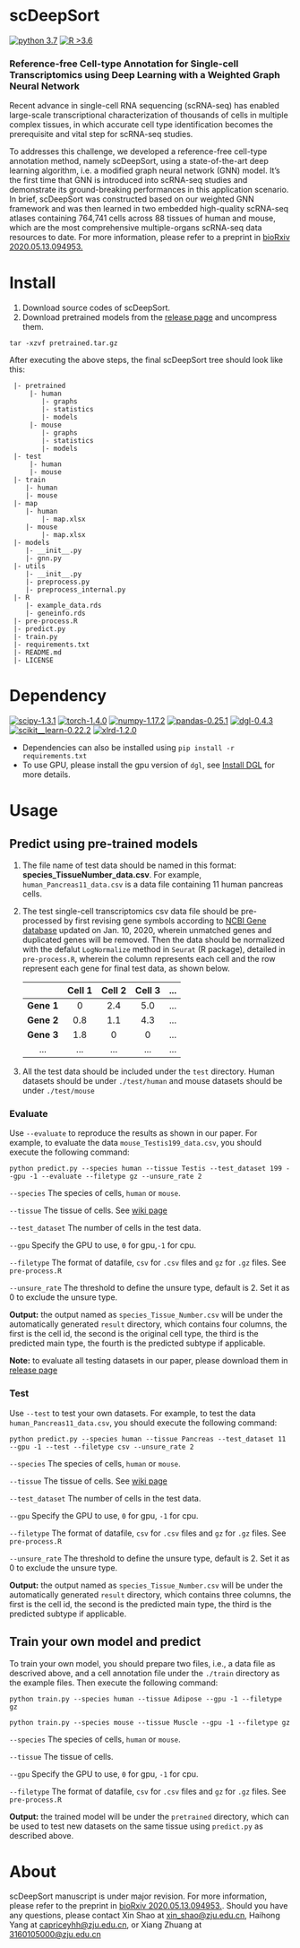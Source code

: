 # scDeepSort

[![python 3.7](https://img.shields.io/badge/python-3.7-brightgreen)](https://www.python.org/) [![R >3.6](https://img.shields.io/badge/R-%3E3.6-blue)](https://www.r-project.org/) 

### Reference-free Cell-type Annotation for Single-cell Transcriptomics using Deep Learning with a Weighted Graph Neural Network
Recent advance in single-cell RNA sequencing (scRNA-seq) has enabled large-scale transcriptional characterization of thousands of cells in multiple complex tissues, in which accurate cell type identification becomes the prerequisite and vital step for scRNA-seq studies. 

To addresses this challenge, we developed a reference-free cell-type annotation method, namely scDeepSort, using a state-of-the-art deep learning algorithm, i.e. a modified graph neural network (GNN) model. It’s the first time that GNN is introduced into scRNA-seq studies and demonstrate its ground-breaking performances in this application scenario. In brief, scDeepSort was constructed based on our weighted GNN framework and was then learned in two embedded high-quality scRNA-seq atlases containing 764,741 cells across 88 tissues of human and mouse, which are the most comprehensive multiple-organs scRNA-seq data resources to date. For more information, please refer to a preprint in [bioRxiv 2020.05.13.094953.](https://www.biorxiv.org/content/10.1101/2020.05.13.094953v1)

# Install

1. Download source codes of scDeepSort.
2. Download pretrained models from the [release page](https://github.com/ZJUFanLab/scDeepSort/releases) and uncompress them.
```
tar -xzvf pretrained.tar.gz
```

After executing the above steps, the final scDeepSort tree should look like this:
```
 |- pretrained
     |- human
        |- graphs
        |- statistics
        |- models
     |- mouse
        |- graphs
        |- statistics
        |- models
 |- test
     |- human
     |- mouse
 |- train
    |- human
    |- mouse
 |- map
    |- human
        |- map.xlsx
    |- mouse
        |- map.xlsx
 |- models
    |- __init__.py
    |- gnn.py
 |- utils
    |- __init__.py
    |- preprocess.py
    |- preprocess_internal.py
 |- R
    |- example_data.rds
    |- geneinfo.rds
 |- pre-process.R
 |- predict.py
 |- train.py
 |- requirements.txt
 |- README.md
 |- LICENSE
```

# Dependency
[![scipy-1.3.1](https://img.shields.io/badge/scipy-1.3.1-yellowgreen)](https://github.com/scipy/scipy) [![torch-1.4.0](https://img.shields.io/badge/torch-1.4.0-orange)](https://github.com/pytorch/pytorch) [![numpy-1.17.2](https://img.shields.io/badge/numpy-1.17.2-red)](https://github.com/numpy/numpy) [![pandas-0.25.1](https://img.shields.io/badge/pandas-0.25.1-lightgrey)](https://github.com/pandas-dev/pandas) [![dgl-0.4.3](https://img.shields.io/badge/dgl-0.4.3-blue)](https://github.com/dmlc/dgl) [![scikit__learn-0.22.2](https://img.shields.io/badge/scikit__learn-0.22.2-green)](https://github.com/scikit-learn/scikit-learn) [![xlrd-1.2.0](https://img.shields.io/badge/xlrd-1.2.0-yellow)](https://github.com/python-excel/xlrd)

- Dependencies can also be installed using `pip install -r requirements.txt`
- To use GPU, please install the gpu version of `dgl`, see [Install DGL](https://docs.dgl.ai/en/latest/install/index.html) for more details.

# Usage

## Predict using pre-trained models

1. The file name of test data should be named in this format: **species_TissueNumber_data.csv**. For example, `human_Pancreas11_data.csv` is a data file containing 11 human pancreas cells.
2. The test single-cell transcriptomics csv data file should be pre-processed by first revising gene symbols according to [NCBI Gene database](https://www.ncbi.nlm.nih.gov/gene) updated on Jan. 10, 2020, wherein unmatched genes and duplicated genes will be removed. Then the data should be normalized with the defalut `LogNormalize` method in `Seurat` (R package), detailed in `pre-process.R`, wherein the column represents each cell and the row represent each gene for final test data, as shown below. 

      |          |Cell 1|Cell 2|Cell 3|...  |
      | :---:    |:---: | :---:| :---:|:---:|
      |__Gene 1__|    0 | 2.4  |  5.0 |...  |
      |__Gene 2__| 0.8  | 1.1  |  4.3 |...  |
      |__Gene 3__|1.8   |    0 |  0   |...  |
      |  ...     |  ... |  ... | ...  |...  |

3. All the test data should be included under the `test` directory. Human datasets should be under `./test/human` and mouse datasets should be under `./test/mouse`

### Evaluate
Use `--evaluate` to reproduce the results as shown in our paper. For example,
to evaluate the data `mouse_Testis199_data.csv`, you should execute the following command:

```
python predict.py --species human --tissue Testis --test_dataset 199 --gpu -1 --evaluate --filetype gz --unsure_rate 2
```

`--species` The species of cells, `human` or `mouse`.

`--tissue` The tissue of cells. See [wiki page](https://github.com/ZJUFanLab/scDeepSort/wiki)

`--test_dataset` The number of cells in the test data.

`--gpu` Specify the GPU to use, `0` for gpu,`-1` for cpu.

`--filetype` The format of datafile, `csv` for `.csv` files and `gz` for `.gz` files. See `pre-process.R`

`--unsure_rate` The threshold to define the unsure type, default is 2. Set it as 0 to exclude the unsure type.

__Output:__ the output named as `species_Tissue_Number.csv` will be under the automatically generated `result` directory, which contains four columns, the first is the cell id, the second is the original cell type, the third is the predicted main type, the fourth is the predicted subtype if applicable.

__Note:__ to evaluate all testing datasets in our paper, please download them in [release page](https://github.com/ZJUFanLab/DeepSort/releases)

### Test
Use `--test` to test your own datasets. For example,
to test the data `human_Pancreas11_data.csv`, you should execute the following command:

```
python predict.py --species human --tissue Pancreas --test_dataset 11 --gpu -1 --test --filetype csv --unsure_rate 2
```
`--species` The species of cells, `human` or `mouse`.

`--tissue` The tissue of cells. See [wiki page](https://github.com/ZJUFanLab/scDeepSort/wiki)

`--test_dataset` The number of cells in the test data.

`--gpu` Specify the GPU to use, `0` for gpu, `-1` for cpu.

`--filetype` The format of datafile, `csv` for `.csv` files and `gz` for `.gz` files. See `pre-process.R`

`--unsure_rate` The threshold to define the unsure type, default is 2. Set it as 0 to exclude the unsure type.

__Output:__ the output named as `species_Tissue_Number.csv` will be under the automatically generated `result` directory, which contains three columns, the first is the cell id, the second is the predicted main type, the third is the predicted subtype if applicable.

## Train your own model and predict
To train your own model, you should prepare two files, i.e., a data file as descrived above, and a cell annotation file under the `./train` directory as the example files. Then execute the following command:

```
python train.py --species human --tissue Adipose --gpu -1 --filetype gz
```

```
python train.py --species mouse --tissue Muscle --gpu -1 --filetype gz
```

`--species` The species of cells, `human` or `mouse`.

`--tissue` The tissue of cells.

`--gpu` Specify the GPU to use, `0` for gpu, `-1` for cpu.

`--filetype` The format of datafile, `csv` for `.csv` files and `gz` for `.gz` files. See `pre-process.R`

__Output:__ the trained model will be under the `pretrained` directory, which can be used to test new datasets on the same tissue using `predict.py` as described above. 

# About

scDeepSort manuscript is under major revision. For more information, please refer to the preprint in [bioRxiv 2020.05.13.094953.](https://www.biorxiv.org/content/10.1101/2020.05.13.094953v1). Should you have any questions, please contact Xin Shao at xin_shao@zju.edu.cn, Haihong Yang at capriceyhh@zju.edu.cn, or Xiang Zhuang at 3160105000@zju.edu.cn